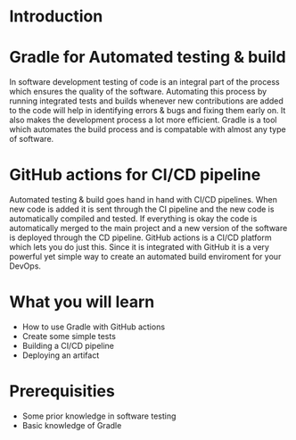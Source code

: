 # Introduction

# Gradle for Automated testing & build
In software development testing of code is an integral part of the process which ensures the quality of the software. Automating this process by running integrated tests and builds whenever new contributions are added to the code will help in identifying errors & bugs and fixing them early on. It also makes the development process a lot more efficient. Gradle is a tool which automates the build process and is compatable with almost any type of software.

# GitHub actions for CI/CD pipeline
Automated testing & build goes hand in hand with CI/CD pipelines. When new code is added it is sent through the CI pipeline and the new code is automatically compiled and tested. If everything is okay the code is automatically merged to the main project and a new version of the software is deployed through the CD pipeline. GitHub actions is a CI/CD platform which lets you do just this. Since it is integrated with GitHub it is a very powerful yet simple way to create an automated build enviroment for your DevOps.

# What you will learn
* How to use Gradle with GitHub actions
* Create some simple tests
* Building a CI/CD pipeline
* Deploying an artifact

# Prerequisities
* Some prior knowledge in software testing
* Basic knowledge of Gradle
